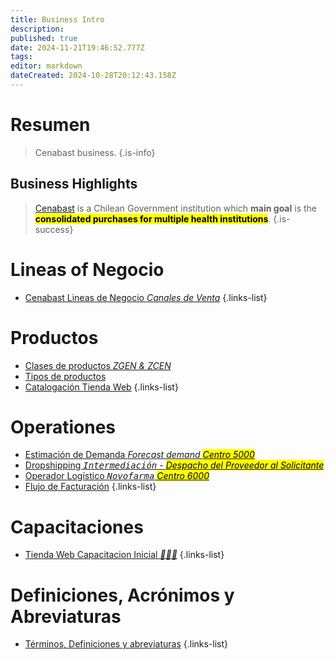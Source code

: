 ```yaml
---
title: Business Intro
description: 
published: true
date: 2024-11-21T19:46:52.777Z
tags: 
editor: markdown
dateCreated: 2024-10-28T20:12:43.158Z
---
```


# Resumen
> Cenabast business.
{.is-info}


## Business Highlights


> [Cenabast](https://www.cenabast.cl) is a Chilean Government institution which **main goal** is the <mark> **consolidated purchases for multiple health institutions**</mark>. 
{.is-success}

# Lineas of Negocio

- [Cenabast Lineas de Negocio *Canales de Venta*](lines-of-business)
{.links-list}

# Productos

- [Clases de productos *ZGEN & ZCEN*](products-classes)
- [Tipos de productos](products-type)
- [Catalogación Tienda Web](catalogacion)
{.links-list}

# Operationes

- [Estimación de Demanda *Forecast demand <mark>Centro 5000</mark>*](purchase-consolidation)
- [Dropshipping *<kbd>Intermediación</kbd> - <mark>Despacho del Proveedor al Solicitante</mark>*]()
- [Operador Logístico *<kbd>Novofarma</kbd> <mark>Centro 6000</mark>*](delivery-and-logistics)
- [Flujo de Facturación](flujo-de-facturacion)
{.links-list}

# Capacitaciones

- [Tienda Web Capacitacion Inicial *🧑🏻‍🎓*](tienda-web-onboarding)
{.links-list}

# Definiciones, Acrónimos y Abreviaturas

- [Términos, Definiciones y abreviaturas](terminos-y-definiciones-de-negocio)
{.links-list}




